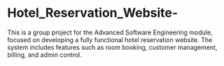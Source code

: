 # Hotel_Reservation_Website-
This is a group project for the Advanced Software Engineering module, focused on developing a fully functional hotel reservation website. The system includes features such as room booking, customer management, billing, and admin control.

